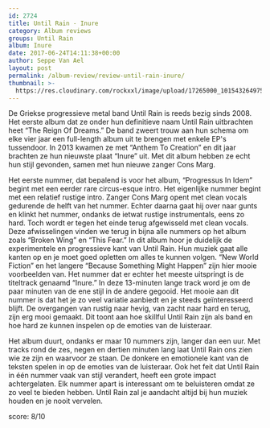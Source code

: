 ```yaml
---
id: 2724
title: Until Rain - Inure
category: Album reviews
groups: Until Rain
album: Inure
date: 2017-06-24T14:11:38+00:00
author: Seppe Van Ael
layout: post
permalink: /album-review/review-until-rain-inure/
thumbnail: >-
  https://res.cloudinary.com/rockxxl/image/upload/17265000_10154326497556016_4445151469234551094_n.jpg
---
```

De Griekse progressieve metal band Until Rain is reeds bezig sinds 2008. Het eerste album dat ze onder hun definitieve naam Until Rain uitbrachten heet “The Reign Of Dreams.” De band zweert trouw aan hun schema om elke vier jaar een full-length album uit te brengen met enkele EP's tussendoor. In 2013 kwamen ze met “Anthem To Creation” en dit jaar brachten ze hun nieuwste plaat “Inure” uit. Met dit album hebben ze echt hun stijl gevonden, samen met hun nieuwe zanger Cons Marg.

Het eerste nummer, dat bepalend is voor het album, “Progressus In Idem” begint met een eerder rare circus-esque intro. Het eigenlijke nummer begint met een relatief rustige intro. Zanger Cons Marg opent met clean vocals gedurende de helft van het nummer. Echter daarna gaat hij over naar gunts en klinkt het nummer, ondanks de ietwat rustige instrumentals, eens zo hard. Toch wordt er tegen het einde terug afgewisseld met clean vocals. Deze afwisselingen vinden we terug in bijna alle nummers op het album zoals “Broken Wing” en “This Fear.” In dit album hoor je duidelijk de experimentele en progressieve kant van Until Rain. Hun muziek gaat alle kanten op en je moet goed opletten om alles te kunnen volgen. “New World Fiction” en het langere “Because Something Might Happen” zijn hier mooie voorbeelden van. Het nummer dat er echter het meeste uitspringt is de titeltrack genaamd “Inure.” In deze 13-minuten lange track word je om de paar minuten van de ene stijl in de andere gegooid. Het mooie aan dit nummer is dat het je zo veel variatie aanbiedt en je steeds geïnteresseerd blijft. De overgangen van rustig naar hevig, van zacht naar hard en terug, zijn erg mooi gemaakt. Dit toont aan hoe skillful Until Rain zijn als band en hoe hard ze kunnen inspelen op de emoties van de luisteraar.

Het album duurt, ondanks er maar 10 nummers zijn, langer dan een uur. Met tracks rond de zes, negen en dertien minuten lang laat Until Rain ons zien wie ze zijn en waarvoor ze staan. De donkere en emotionele kant van de teksten spelen in op de emoties van de luisteraar. Ook het feit dat Until Rain in één nummer vaak van stijl verandert, heeft een grote impact achtergelaten. Elk nummer apart is interessant om te beluisteren omdat ze zo veel te bieden hebben. Until Rain zal je aandacht altijd bij hun muziek houden en je nooit vervelen.

score: 8/10


